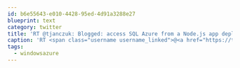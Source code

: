 ```yaml
---
id: b6e55643-e010-4428-95ed-4d91a3288e27
blueprint: text
category: twitter
title: 'RT @tjanczuk: Blogged: access SQL Azure from a Node.js app deployed to Windows Azure Web Sites bit.ly/15DbpaF #windowsazure #sql #n…'
caption: 'RT <span class="username username_linked">@<a href="https://twitter.com/tjanczuk" title="Tomasz Janczuk (Hiring!)">tjanczuk</a></span>: Blogged: access SQL Azure from a Node.js app deployed to Windows Azure Web Sites <a href="http://bit.ly/15DbpaF" title="http://bit.ly/15DbpaF" class="link link_untco">bit.ly/15DbpaF</a> <span class="hashtag hashtag_local">#<a href="http://tweettemp.darylchymko.ca/?tag=windowsazure">windowsazure</a> <span class="hashtag hashtag_local">#<a href="http://tweettemp.darylchymko.ca/?tag=sql">sql</a> #n…'
tags:
  - windowsazure
---
```

